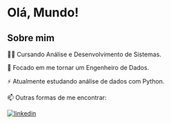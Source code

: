
# Olá, Mundo!

## Sobre mim

👩‍💻 Cursando Análise e Desenvolvimento de Sistemas.

🧠 Focado em me tornar um Engenheiro de Dados.

⚡️ Atualmente estudando análise de dados com Python.

📫 Outras formas de me encontrar:
    
[![linkedin](https://img.shields.io/badge/linkedin-0A66C2?style=for-the-badge&logo=linkedin&logoColor=white)](https://www.linkedin.com/in/daviguarisa)

